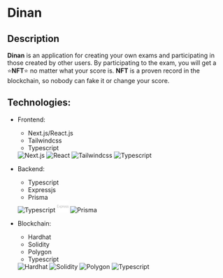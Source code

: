# Dinan

## Description

**Dinan** is an application for creating your own exams and participating in those created by other users. By participating to the exam, you will get a ⭐**NFT**⭐ no matter what your score is. **NFT** is a proven record in the blockchain, so nobody can fake it or change your score.

## Technologies:

- Frontend:

  - Next.js/React.js
  - Tailwindcss
  - Typescript

  <div>
      <img alt="Next.js" width="26px" src="https://i.ibb.co/Qnrf4Qn/Frame-26.png" />
      <img alt="React" width="26px" src="https://upload.wikimedia.org/wikipedia/commons/thumb/a/a7/React-icon.svg/2300px-React-icon.svg.png" />  
      <img alt="Tailwindcss" width="40px" src="https://tailwindcss.com/_next/static/media/tailwindcss-mark.79614a5f61617ba49a0891494521226b.svg" />   
      <img alt="Typescript" width="26px" src="https://upload.wikimedia.org/wikipedia/commons/thumb/4/4c/Typescript_logo_2020.svg/1200px-Typescript_logo_2020.svg.png" />
  </div>

- Backend:

  - Typescript
  - Expressjs
  - Prisma

  <div>
      <img alt="Typescript" width="26px" src="https://upload.wikimedia.org/wikipedia/commons/thumb/4/4c/Typescript_logo_2020.svg/1200px-Typescript_logo_2020.svg.png" />
      <img  alt="Express" width="26px" src="https://raw.githubusercontent.com/github/explore/80688e429a7d4ef2fca1e82350fe8e3517d3494d/topics/express/express.png" />
      <img  alt="Prisma" width="50px" src="https://nextjs.org/_next/image?url=https%3A%2F%2Fwww.datocms-assets.com%2F35255%2F1665880279-sponsor-logo-prisma.png&w=750&q=75" />
  </div>

- Blockchain:

  - Hardhat
  - Solidity
  - Polygon
  - Typescript

  <div>
      <img alt="Hardhat" width="36px" src="https://seeklogo.com/images/H/hardhat-logo-888739EBB4-seeklogo.com.png" />
      <img alt="Solidity" width="50px" src="https://cointral.com/wp-content/uploads/2019/11/solidity-nedir.png" />
      <img alt="Polygon" width="70px" background="white" src="https://upload.wikimedia.org/wikipedia/en/2/24/Polygon_blockchain_logo.png" />
      <img alt="Typescript" width="26px" src="https://upload.wikimedia.org/wikipedia/commons/thumb/4/4c/Typescript_logo_2020.svg/1200px-Typescript_logo_2020.svg.png" />
  </div>
